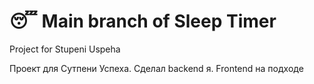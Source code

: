 # 😴 Main branch of Sleep Timer
Project for Stupeni Uspeha

Проект для Сутпени Успеха. Сделал backend я. Frontend на подходе
